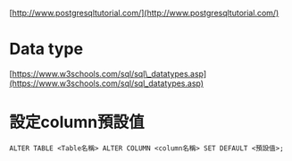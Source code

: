 [http://www.postgresqltutorial.com/](http://www.postgresqltutorial.com/)

# 

# Data type

[https://www.w3schools.com/sql/sql\_datatypes.asp](https://www.w3schools.com/sql/sql_datatypes.asp)

# 設定column預設值

```
ALTER TABLE <Table名稱> ALTER COLUMN <column名稱> SET DEFAULT <預設值>;
```



